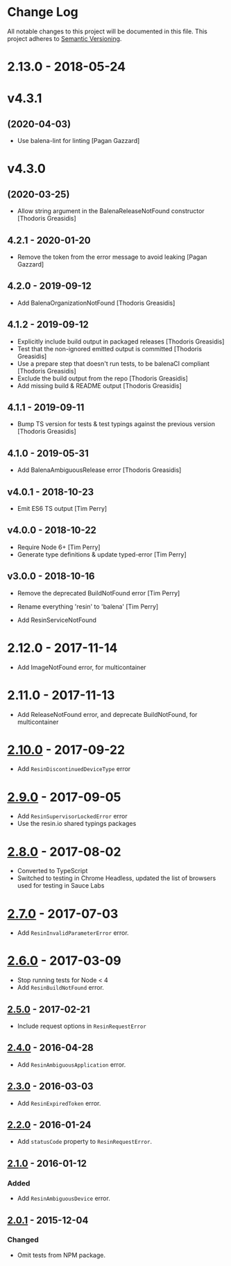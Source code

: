 # Change Log

All notable changes to this project will be documented in this file.
This project adheres to [Semantic Versioning](http://semver.org/).

# 2.13.0 - 2018-05-24

# v4.3.1
## (2020-04-03)

* Use balena-lint for linting [Pagan Gazzard]

# v4.3.0
## (2020-03-25)

* Allow string argument in the BalenaReleaseNotFound constructor [Thodoris Greasidis]

## 4.2.1 - 2020-01-20

* Remove the token from the error message to avoid leaking [Pagan Gazzard]

## 4.2.0 - 2019-09-12

* Add BalenaOrganizationNotFound [Thodoris Greasidis]

## 4.1.2 - 2019-09-12

* Explicitly include build output in packaged releases [Thodoris Greasidis]
* Test that the non-ignored emitted output is committed [Thodoris Greasidis]
* Use a prepare step that doesn't run tests, to be balenaCI compliant [Thodoris Greasidis]
* Exclude the build output from the repo [Thodoris Greasidis]
* Add missing build & README output [Thodoris Greasidis]

## 4.1.1 - 2019-09-11

* Bump TS version for tests & test typings against the previous version [Thodoris Greasidis]

## 4.1.0 - 2019-05-31

* Add BalenaAmbiguousRelease error [Thodoris Greasidis]

## v4.0.1 - 2018-10-23

* Emit ES6 TS output [Tim Perry]

## v4.0.0 - 2018-10-22

* Require Node 6+ [Tim Perry]
* Generate type definitions & update typed-error [Tim Perry]

## v3.0.0 - 2018-10-16

* Remove the deprecated BuildNotFound error [Tim Perry]
* Rename everything 'resin' to 'balena' [Tim Perry]

* Add ResinServiceNotFound

# 2.12.0 - 2017-11-14

- Add ImageNotFound error, for multicontainer

# 2.11.0 - 2017-11-13

- Add ReleaseNotFound error, and deprecate BuildNotFound, for multicontainer

# [2.10.0] - 2017-09-22

- Add `ResinDiscontinuedDeviceType` error

# [2.9.0] - 2017-09-05

- Add `ResinSupervisorLockedError` error
- Use the resin.io shared typings packages

# [2.8.0] - 2017-08-02

- Converted to TypeScript
- Switched to testing in Chrome Headless, updated the list of browsers used for testing in Sauce Labs

# [2.7.0] - 2017-07-03

- Add `ResinInvalidParameterError` error.

# [2.6.0] - 2017-03-09

- Stop running tests for Node < 4
- Add `ResinBuildNotFound` error.

## [2.5.0] - 2017-02-21

- Include request options in `ResinRequestError`

## [2.4.0] - 2016-04-28

- Add `ResinAmbiguousApplication` error.

## [2.3.0] - 2016-03-03

- Add `ResinExpiredToken` error.

## [2.2.0] - 2016-01-24

- Add `statusCode` property to `ResinRequestError`.

## [2.1.0] - 2016-01-12

### Added

- Add `ResinAmbiguousDevice` error.

## [2.0.1] - 2015-12-04

### Changed

- Omit tests from NPM package.

[2.10.0]: https://github.com/resin-io-modules/resin-errors/compare/v2.9.0...v2.10.0
[2.9.0]: https://github.com/resin-io-modules/resin-errors/compare/v2.8.0...v2.9.0
[2.8.0]: https://github.com/resin-io-modules/resin-errors/compare/v2.7.0...v2.8.0
[2.7.0]: https://github.com/resin-io-modules/resin-errors/compare/v2.6.0...v2.7.0
[2.6.0]: https://github.com/resin-io-modules/resin-errors/compare/v2.5.0...v2.6.0
[2.5.0]: https://github.com/resin-io-modules/resin-errors/compare/v2.4.0...v2.5.0
[2.4.0]: https://github.com/resin-io-modules/resin-errors/compare/v2.3.0...v2.4.0
[2.3.0]: https://github.com/resin-io-modules/resin-errors/compare/v2.2.0...v2.3.0
[2.2.0]: https://github.com/resin-io-modules/resin-errors/compare/v2.1.0...v2.2.0
[2.1.0]: https://github.com/resin-io-modules/resin-errors/compare/v2.0.1...v2.1.0
[2.0.1]: https://github.com/resin-io-modules/resin-errors/compare/v2.0.0...v2.0.1
